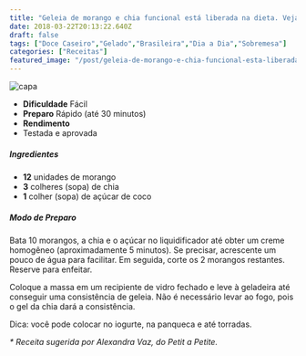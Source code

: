 ```yaml
---
title: "Geleia de morango e chia funcional está liberada na dieta. Veja receita!"
date: 2018-03-22T20:13:22.640Z
draft: false
tags: ["Doce Caseiro","Gelado","Brasileira","Dia a Dia","Sobremesa"]
categories: ["Receitas"]
featured_image: "/post/geleia-de-morango-e-chia-funcional-esta-liberada-na-dieta-veja-receita.f767c3db.jpg"
---
```


![capa](/post/geleia-de-morango-e-chia-funcional-esta-liberada-na-dieta-veja-receita.f767c3db.jpg)

*   **Dificuldade** Fácil
*   **Preparo** Rápido (até 30 minutos)
*   **Rendimento**
*   Testada e aprovada
    

##### Ingredientes

*   **12** unidades de morango
*   **3** colheres (sopa) de chia
*   **1** colher (sopa) de açúcar de coco

##### Modo de Preparo

Bata 10 morangos, a chia e o açúcar no liquidificador até obter um creme homogêneo (aproximadamente 5 minutos). Se precisar, acrescente um pouco de água para facilitar. Em seguida, corte os 2 morangos restantes. Reserve para enfeitar.

Coloque a massa em um recipiente de vidro fechado e leve à geladeira até conseguir uma consistência de geleia. Não é necessário levar ao fogo, pois o gel da chia dará a consistência.

Dica: você pode colocar no iogurte, na panqueca e até torradas.

_\* Receita sugerida por Alexandra Vaz, do Petit a Petite._
